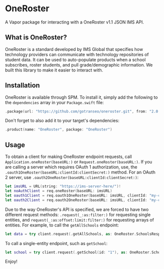 # OneRoster

A Vapor package for interacting with a OneRoster v1.1 JSON IMS API. 

## What is OneRoster?

OneRoster is a standard developed by IMS Global that specifies how technology providers can communicate with technology repositories of student data. It can be used to auto-populate products when a school subscribes, roster students, and pull grade/demographic information. We built this library to make it easier to interact with. 

## Installation 

OneRoster is available through SPM. To install it, simply add the following to the `dependencies` array in your `Package.swift` file:

```swift
.package(url: "https://github.com/gotranseo/oneroster.git", from: "2.0.0")
```

Don't forget to also add it to your target's dependencies:

```swift
.product(name: "OneRoster", package: "OneRoster")
```

## Usage 

To obtain a client for making OneRoster endpoint requests, call `Application.oneRoster(baseURL:)` or `Request.oneRoster(baseURL:)`. If you are calling a server which requires OAuth 1 authorization, use, the `.oauth1OneRoster(baseURL:clientId:clientSecret:)` method. For an OAuth 2 server, use `.oauth2OneRoster(baseURL:clientId:clientSecret:)`:

```swift
let imsURL = URL(string: "https://ims-server-here/")!
let noAuthClient = req.oneRoster(baseURL: imsURL)
let oauth1Client = req.oauth1OneRoster(baseURL: imsURL, clientId: "my-client-id", clientSecret: "my-client-secret")
let oauth2Client = req.oauth2OneRoster(baseURL: imsURL, clientId: "my-client-id", clientSecret: "my-client-secret")
```

Due to the way OneRoster's API is specified, we are forced to have two different request methods: `.request(_:as:filter:)` for requesting single entities, and `request(_:as:offset:limit:filter:)` for requesting arrays of entities. For example, to call the `getAllSchools` endpoint:

```swift
let data = try client.request(.getAllSchools, as: OneRoster.SchoolsResponse.self, limit: 100, offset: 0)
```

To call a single-entity endpoint, such as `getSchool`:

```swift
let school = try client.request(.getSchool(id: "1"), as: OneRoster.SchoolResponse.self)
```

Enjoy! 
